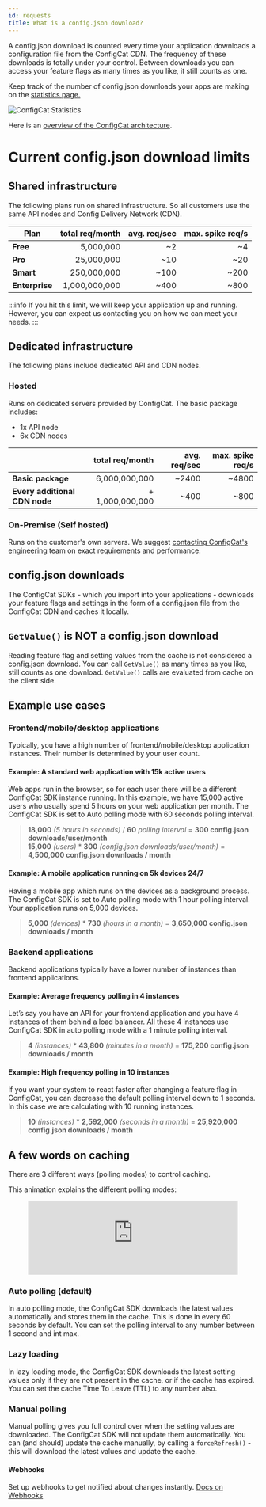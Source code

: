 ```yaml
---
id: requests
title: What is a config.json download?
---
```


A config.json download is counted every time your application downloads a configuration file from the ConfigCat
CDN. The frequency of these downloads is totally under your control. Between downloads you can access your feature
flags as many times as you like, it still counts as one.

Keep track of the number of config.json downloads your apps are making on the <a href="https://app.configcat.com/product/statistics" target="_blank">statistics page.</a> 

![ConfigCat Statistics](/assets/stats.png)

Here is an <a href="https://configcat.com/architecture" target="_blank">overview of the ConfigCat architecture</a>.

# Current config.json download limits
## Shared infrastructure
The following plans run on shared infrastructure. So all customers use the same API nodes and Config Delivery Network (CDN).

| Plan           | total req/month | avg. req/sec | max. spike req/s |
| -------------- | --------------: | -----------: | ---------------: |
| **Free**       |       5,000,000 |           ~2 |               ~4 |
| **Pro**        |      25,000,000 |          ~10 |              ~20 |
| **Smart**      |     250,000,000 |         ~100 |             ~200 |
| **Enterprise** |   1,000,000,000 |         ~400 |             ~800 |

:::info
If you hit this limit, we will keep your application up and running. However, you can expect us contacting you on how we can meet your needs.
:::

## Dedicated infrastructure
The following plans include dedicated API and CDN nodes.
### Hosted
Runs on dedicated servers provided by ConfigCat.
The basic package includes:
- 1x API node
- 6x CDN nodes

|                               | total req/month | avg. req/sec | max. spike req/s |
| ----------------------------- | --------------: | -----------: | ---------------: |
| **Basic package**             |   6,000,000,000 |        ~2400 |            ~4800 |
| **Every additional CDN node** | + 1,000,000,000 |         ~400 |             ~800 |

### On-Premise (Self hosted)
Runs on the customer's own servers. We suggest <a href="https://configcat.com/support" target="_blank">contacting ConfigCat's engineering</a> team on exact requirements and performance.

## config.json downloads
The ConfigCat SDKs - which you import into your applications - downloads your feature flags and settings in the 
form of a config.json file from the ConfigCat CDN and caches it locally.

## `GetValue()` is NOT a config.json download
Reading feature flag and setting values from the cache is not considered a config.json download.
You can call `GetValue()` as many times as you like, still counts as one download.
`GetValue()` calls are evaluated from cache on the client side.

## Example use cases

### Frontend/mobile/desktop applications
Typically, you have a high number of frontend/mobile/desktop application instances. Their number is determined by your user count.

#### Example: A standard web application with 15k active users
Web apps run in the browser, so for each user there will be a different ConfigCat SDK instance running.
In this example, we have 15,000 active users who usually spend 5 hours on your web application per month.
The ConfigCat SDK is set to Auto polling mode with 60 seconds polling interval.

> **18,000** *(5 hours in seconds)* / **60** *polling interval* = **300 config.json downloads/user/month**  
> **15,000** *(users)* * **300** *(config.json downloads/user/month)* = **4,500,000 config.json downloads / month**

#### Example: A mobile application running on 5k devices 24/7
Having a mobile app which runs on the devices as a background process. The ConfigCat SDK is set to Auto polling mode with 1 hour polling interval.  
Your application runs on 5,000 devices.

> **5,000** *(devices)* * **730** *(hours in a month)* = **3,650,000 config.json downloads / month**

### Backend applications
Backend applications typically have a lower number of instances than frontend applications.

#### Example: Average frequency polling in 4 instances
Let’s say you have an API for your frontend application and you have 4 instances of them behind a load balancer. 
All these 4 instances use ConfigCat SDK in auto polling mode with a 1 minute polling interval.

> **4** *(instances)* * **43,800** *(minutes in a month)* = **175,200 config.json downloads / month**

#### Example: High frequency polling in 10 instances
If you want your system to react faster after changing a feature flag in ConfigCat, you can decrease 
the default polling interval down to 1 seconds. In this case we are calculating with 10 running instances.

> **10** *(instances)* * **2,592,000** *(seconds in a month)* = **25,920,000 config.json downloads / month**

## A few words on caching
There are 3 different ways (polling modes) to control caching.

This animation explains the different polling modes:

<figure class="video-container">
<iframe width="100%" src="https://www.youtube.com/embed/_LWPjR4_GqA" frameborder="0" allow="accelerometer; autoplay; encrypted-media; gyroscope; picture-in-picture" allowfullscreen></iframe>
</figure>

### Auto polling (default)
In auto polling mode, the ConfigCat SDK downloads the latest values automatically and stores them in the cache.
This is done in every 60 seconds by default.
You can set the polling interval to any number between 1 second and int max.
### Lazy loading
In lazy loading mode, the ConfigCat SDK downloads the latest setting values only if they are not present in the cache, or if the cache has expired.
You can set the cache Time To Leave (TTL) to any number also.
### Manual polling
Manual polling gives you full control over when the setting values are downloaded.
The ConfigCat SDK will not update them automatically.
You can (and should) update the cache manually, by calling a `forceRefresh()` - this will download the latest values and update the cache.
#### Webhooks
Set up webhooks to get notified about changes instantly.
[Docs on Webhooks](advanced/notifications-webhooks.md)